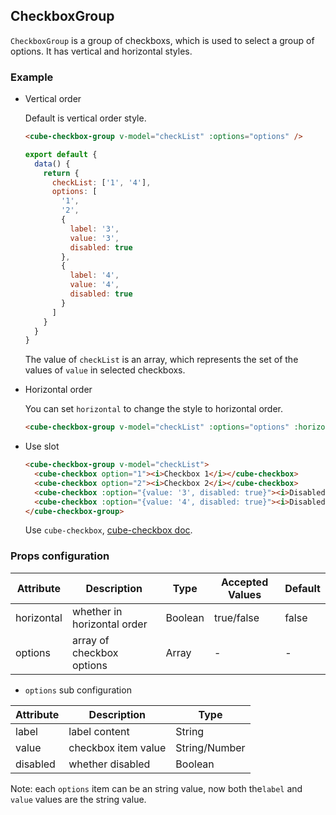 ## CheckboxGroup

`CheckboxGroup` is a group of checkboxs, which is used to select a group of options. It has vertical and horizontal styles.

### Example

- Vertical order

  Default is vertical order style.

  ```html
  <cube-checkbox-group v-model="checkList" :options="options" />
  ```
  ```js
  export default {
    data() {
      return {
        checkList: ['1', '4'],
        options: [
          '1',
          '2',
          {
            label: '3',
            value: '3',
            disabled: true
          },
          {
            label: '4',
            value: '4',
            disabled: true
          }
        ]
      }
    }
  }
  ```

  The value of `checkList` is an array, which represents the set of the values of `value` in selected checkboxs.

- Horizontal order

  You can set `horizontal` to change the style to horizontal order.

  ```html
  <cube-checkbox-group v-model="checkList" :options="options" :horizontal="true" />
  ```

- Use slot

  ```html
  <cube-checkbox-group v-model="checkList">
    <cube-checkbox option="1"><i>Checkbox 1</i></cube-checkbox>
    <cube-checkbox option="2"><i>Checkbox 2</i></cube-checkbox>
    <cube-checkbox :option="{value: '3', disabled: true}"><i>Disabled Checkbox</i></cube-checkbox>
    <cube-checkbox :option="{value: '4', disabled: true}"><i>Disabled & Checked Checkbox</i></cube-checkbox>
  </cube-checkbox-group>
  ```

  Use `cube-checkbox`, [cube-checkbox doc](#/en-US/docs/checkbox).

### Props configuration

| Attribute | Description | Type | Accepted Values | Default |
| - | - | - | - | - |
| horizontal | whether in horizontal order | Boolean | true/false | false |
| options | array of checkbox options | Array | - | - |

* `options` sub configuration

| Attribute | Description | Type  |
| - | - | - |
| label | label content | String |
| value | checkbox item value | String/Number |
| disabled | whether disabled | Boolean |

Note: each `options` item can be an string value, now both the`label` and `value` values are the string value.
